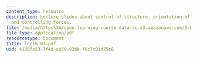 ```yaml
---
content_type: resource
description: Lecture slides about control of structure, orientation of BCP microdomains,
  and controlling forces.
file: /media/https%3A/open-learning-course-data-rc.s3.amazonaws.com/3-063-polymer-physics-spring-2007/e138fa537f4dea3692bbf8c7c91d75c8_lec16_07.pdf
file_type: application/pdf
resourcetype: Document
title: lec16_07.pdf
uid: e138fa53-7f4d-ea36-92bb-f8c7c91d75c8
---
```

